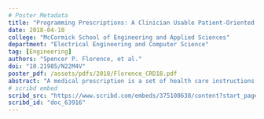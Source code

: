 ```yaml
---
# Poster Metadata
title: "Programming Prescriptions: A Clinician Usable Patient-Oriented Prescription Programming Language"
date: 2018-04-10
college: "McCormick School of Engineering and Applied Sciences"
department: "Electrical Engineering and Computer Science"
tag: [Engineering]
authors: "Spencer P. Florence, et al."
doi: "10.21985/N22M4V"
poster_pdf: /assets/pdfs/2018/Florence_CRD18.pdf
abstract: "A medical prescription is a set of health care instructions that govern the plan of care for an individual patient; it includes orders for drug therapy, diet, clinical assessment, laboratory testing, and more. Clinicians have long used algorithmic thinking to describe and implement these prescriptions but without the benefit of an executable programming language. Instead, medical algorithms are expressed using a natural language patois, flowcharts, or as structured data in an electronic medical record system. The lack of a prescription programming language inhibits expressiveness, results in prescriptions that are difficult to understand, hard to debug, and awkward to reuse, and increases the risk of fatal medical error. This poster discusses the design and evaluation of POP-PL, a domain-specific programming language designed for expressing prescriptions. The language is based around the idea that programs and humans have complementary strengths that, when combined properly, can make for safer, more accurate performance of prescriptions. Use of POP-PL facilitates automation of certain low-level vigilance tasks, freeing up human cognition for abstract thinking, compassion, and human communication."
# scribd embed
scribd_src: "https://www.scribd.com/embeds/375108638/content?start_page=1&view_mode=scroll&access_key=key-GWtUjgmg6L1tK4Vp0Il8&show_recommendations=true"
scribd_id: "doc_63916"
---
```

